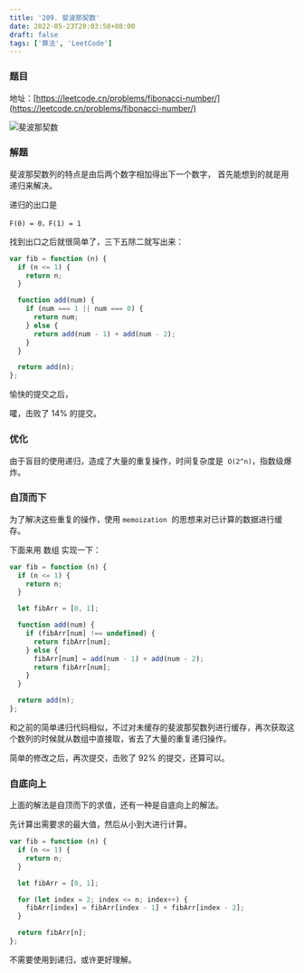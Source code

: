```yaml
---
title: '209. 斐波那契数'
date: 2022-05-23T20:03:58+08:00
draft: false
tags: ['算法', 'LeetCode']
---
```


### 题目

地址：[https://leetcode.cn/problems/fibonacci-number/](https://leetcode.cn/problems/fibonacci-number/)

![斐波那契数](https://findmio.oss-cn-hangzhou.aliyuncs.com/blog/8187a62e05b9d2f1d4592c685088311c.png)

### 解题

斐波那契数列的特点是由后两个数字相加得出下一个数字， 首先能想到的就是用递归来解决。

递归的出口是

`F(0) = 0，F(1) = 1`

找到出口之后就很简单了，三下五除二就写出来：

```javascript
var fib = function (n) {
  if (n <= 1) {
    return n;
  }

  function add(num) {
    if (num === 1 || num === 0) {
      return num;
    } else {
      return add(num - 1) + add(num - 2);
    }
  }

  return add(n);
};
```

愉快的提交之后，

嚯，击败了 14% 的提交。

### 优化

由于盲目的使用递归，造成了大量的重复操作，时间复杂度是  `O(2^n)`，指数级爆炸。

### 自顶而下

为了解决这些重复的操作，使用 `memoization`  的思想来对已计算的数据进行缓存。

下面来用 数组 实现一下：

```javascript
var fib = function (n) {
  if (n <= 1) {
    return n;
  }

  let fibArr = [0, 1];

  function add(num) {
    if (fibArr[num] !== undefined) {
      return fibArr[num];
    } else {
      fibArr[num] = add(num - 1) + add(num - 2);
      return fibArr[num];
    }
  }

  return add(n);
};
```

和之前的简单递归代码相似，不过对未缓存的斐波那契数列进行缓存，再次获取这个数列的时候就从数组中直接取，省去了大量的重复递归操作。

简单的修改之后，再次提交，击败了 92% 的提交，还算可以。

### 自底向上

上面的解法是自顶而下的求值，还有一种是自底向上的解法。

先计算出需要求的最大值，然后从小到大进行计算。

```javascript
var fib = function (n) {
  if (n <= 1) {
    return n;
  }

  let fibArr = [0, 1];

  for (let index = 2; index <= n; index++) {
    fibArr[index] = fibArr[index - 1] + fibArr[index - 2];
  }

  return fibArr[n];
};
```

不需要使用到递归，或许更好理解。
